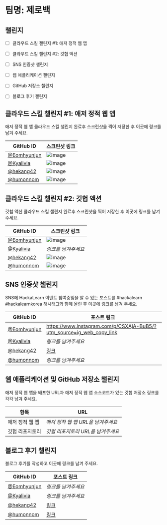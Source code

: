 # 팀명: 제로백 #

## 챌린지 ##

* [ ] 클라우드 스킬 챌린지 #1: 애저 정적 웹 앱
* [ ] 클라우드 스킬 챌린지 #2: 깃헙 액션
* [ ] SNS 인증샷 챌린지
* [ ] 웹 애플리케이션 챌린지
* [ ] GitHub 저장소 챌린지
* [ ] 블로그 후기 챌린지


## 클라우드 스킬 챌린지 #1: 애저 정적 웹 앱 ##

애저 정적 웹 앱 클라우드 스킬 챌린지 완료후 스크린샷을 찍어 저장한 후 이곳에 링크를 남겨 주세요.

| GitHub ID | 스크린샷 링크 |
| --------- | ------------- |
| [@Eomhyunjun](https://github.com/Eomhyunjun) | ![image](https://user-images.githubusercontent.com/43029357/129308525-e69e8dd5-8912-4ca6-906b-e0672e5a837d.png) |
| [@Kyalivia](https://github.com/Kyalivia) | ![image](https://user-images.githubusercontent.com/49050588/129430755-1d8a87b4-597e-4703-9ecb-2add051ab0f0.jpeg) |
| [@hekang42](https://github.com/hekang42) |![image](https://user-images.githubusercontent.com/42266439/129225542-63962bf5-d6cb-4889-a9ce-fc0827511d79.png)|
| [@humonnom](https://github.com/humonnom) |![image](https://user-images.githubusercontent.com/54441505/129160403-8cbfb1d7-018d-4586-86c9-52de08c7eaec.png)|



## 클라우드 스킬 챌린지 #2: 깃헙 액션 ##

깃헙 액션 클라우드 스킬 챌린지 완료후 스크린샷을 찍어 저장한 후 이곳에 링크를 남겨 주세요.

| GitHub ID | 스크린샷 링크 |
| --------- | ------------- |
| [@Eomhyunjun](https://github.com/Eomhyunjun) | ![image](https://user-images.githubusercontent.com/43029357/129365623-1376e34a-40c3-4c61-9ec9-e1b00f22e2be.png) |
| [@Kyalivia](https://github.com/Kyalivia) | *링크를 남겨주세요* |
| [@hekang42](https://github.com/hekang42) | ![image](https://user-images.githubusercontent.com/42266439/129308342-20c7b5b3-a9ce-4037-84bf-1fbf6bcfa34a.png)|
| [@humonnom](https://github.com/humonnom) | ![image](https://user-images.githubusercontent.com/54441505/129470973-a8c7f8f7-2c32-4a3d-90e9-a32778e969ce.png)|



## SNS 인증샷 챌린지 ##

SNS에 HackaLearn 이벤트 참여중임을 알 수 있는 포스트를 #hackalearn #hackalearnkorea 해시태그와 함꼐 올린 후 이곳에 링크를 남겨 주세요.

| GitHub ID | 포스트 링크 |
| --------- | ------------- |
| [@Eomhyunjun](https://github.com/Eomhyunjun) | https://www.instagram.com/p/CSXAjA-BuB5/?utm_source=ig_web_copy_link |
| [@Kyalivia](https://github.com/Kyalivia) | *링크를 남겨주세요* |
| [@hekang42](https://github.com/hekang42) | [링크](https://www.instagram.com/p/CShFBHKp7Ez) |
| [@humonnom](https://github.com/humonnom) | *링크를 남겨주세요* |



## 웹 애플리케이션 및 GitHub 저장소 챌린지 ##

애저 정적 웹 앱을 배포한 URL과 애저 정적 웹 앱 소스코드가 있는 깃헙 저장소 링크를 각각 남겨 주세요.

| 항목            | URL                                |
| --------------- | ---------------------------------- |
| 애저 정적 웹 앱 | *애저 정적 웹 앱 URL을 남겨주세요* |
| 깃헙 리포지토리 | *깃헙 리포지토리 URL을 남겨주세요* |


## 블로그 후기 챌린지 ##

블로그 후기를 작성하고 이곳에 링크를 남겨 주세요.

| GitHub ID | 포스트 링크 |
| --------- | ------------- |
| [@Eomhyunjun](https://github.com/Eomhyunjun) | *링크를 남겨주세요* |
| [@Kyalivia](https://github.com/Kyalivia) | *링크를 남겨주세요* |
| [@hekang42](https://github.com/hekang42) | [링크](https://velog.io/@hekang/Hackalearn) |
| [@humonnom](https://github.com/humonnom) | [링크](https://humonnom.tistory.com/entry/MS-HackaLearn-참가-후기) |
